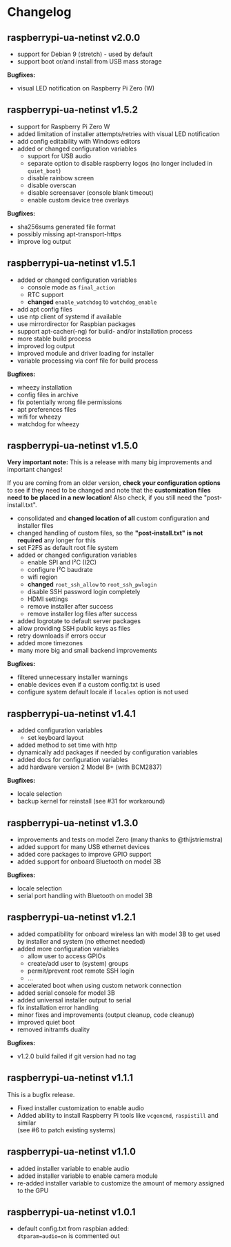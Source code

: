 # Changelog

## raspberrypi-ua-netinst v2.0.0

- support for Debian 9 (stretch) - used by default
- support boot or/and install from USB mass storage

**Bugfixes:**

- visual LED notification on Raspberry Pi Zero (W)

## raspberrypi-ua-netinst v1.5.2

- support for Raspberry Pi Zero W
- added limitation of installer attempts/retries with visual LED notification
- add config editability with Windows editors
- added or changed configuration variables
  - support for USB audio
  - separate option to disable raspberry logos (no longer included in `quiet_boot`)
  - disable rainbow screen
  - disable overscan
  - disable screensaver (console blank timeout)
  - enable custom device tree overlays

**Bugfixes:**

- sha256sums generated file format
- possibly missing apt-transport-https
- improve log output

## raspberrypi-ua-netinst v1.5.1

- added or changed configuration variables
  - console mode as `final_action`
  - RTC support
  - **changed** `enable_watchdog` to `watchdog_enable`
- add apt config files
- use ntp client of systemd if available
- use mirrordirector for Raspbian packages
- support apt-cacher(-ng) for build- and/or installation process
- more stable build process
- improved log output
- improved module and driver loading for installer
- variable processing via conf file for build process

**Bugfixes:**

- wheezy installation
- config files in archive
- fix potentially wrong file permissions
- apt preferences files
- wifi for wheezy
- watchdog for wheezy

## raspberrypi-ua-netinst v1.5.0

**Very important note:**
This is a release with many big improvements and important changes!

If you are coming from an older version, **check your configuration options** to see if they need to be changed and note that the **customization files need to be placed in a new location**! Also check, if you still need the "post-install.txt".

- consolidated and **changed location of all** custom configuration and installer files
- changed handling of custom files, so the **"post-install.txt" is not required** any longer for this
- set F2FS as default root file system
- added or changed configuration variables
  - enable SPI and I²C (I2C)
  - configure I²C baudrate
  - wifi region
  - **changed** `root_ssh_allow` to `root_ssh_pwlogin`
  - disable SSH password login completely
  - HDMI settings
  - remove installer after success
  - remove installer log files after success
- added logrotate to default server packages
- allow providing SSH public keys as files
- retry downloads if errors occur
- added more timezones
- many more big and small backend improvements

**Bugfixes:**

- filtered unnecessary installer warnings
- enable devices even if a custom config.txt is used
- configure system default locale if `locales` option is not used

## raspberrypi-ua-netinst v1.4.1

- added configuration variables
  - set keyboard layout
- added method to set time with http
- dynamically add packages if needed by configuration variables
- added docs for configuration variables
- add hardware version 2 Model B+ (with BCM2837)

**Bugfixes:**

- locale selection
- backup kernel for reinstall (see #31 for workaround)

## raspberrypi-ua-netinst v1.3.0

- improvements and tests on model Zero (many thanks to @thijstriemstra)
- added support for many USB ethernet devices
- added core packages to improve GPIO support
- added support for onboard Bluetooth on model 3B

**Bugfixes:**

- locale selection
- serial port handling with Bluetooth on model 3B

## raspberrypi-ua-netinst v1.2.1

- added compatibility for onboard wireless lan with model 3B to get used by installer and system (no ethernet needed)
- added more configuration variables
  - allow user to access GPIOs
  - create/add user to (system) groups
  - permit/prevent root remote SSH login
  - ...
- accelerated boot when using custom network connection
- added serial console for model 3B
- added universal installer output to serial
- fix installation error handling
- minor fixes and improvements (output cleanup, code cleanup)
- improved quiet boot
- removed initramfs duality

**Bugfixes:**

- v1.2.0 build failed if git version had no tag

## raspberrypi-ua-netinst v1.1.1

This is a bugfix release.

- Fixed installer customization to enable audio
- Added ability to install Raspberry Pi tools like `vcgencmd`, `raspistill` and similar  
  (see #6 to patch existing systems)

## raspberrypi-ua-netinst v1.1.0

- added installer variable to enable audio
- added installer variable to enable camera module
- re-added installer variable to customize the amount of memory assigned to the GPU

## raspberrypi-ua-netinst v1.0.1

- default config.txt from raspbian added:  
  `dtparam=audio=on` is commented out
